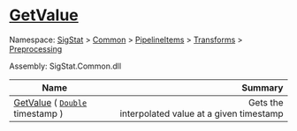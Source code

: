 # [GetValue](./LinearInterpolation-100663765.md)

Namespace: [SigStat]() > [Common](./../../../../README.md) > [PipelineItems]() > [Transforms]() > [Preprocessing](./../README.md)

Assembly: SigStat.Common.dll

| Name | Summary  |
| ------| -----------:|
| [GetValue](./LinearInterpolation-100663765.md) ( [`Double`](https://docs.microsoft.com/en-us/dotnet/api/System.Double) timestamp ) | <img width=225/>Gets the interpolated value at a given timestamp
